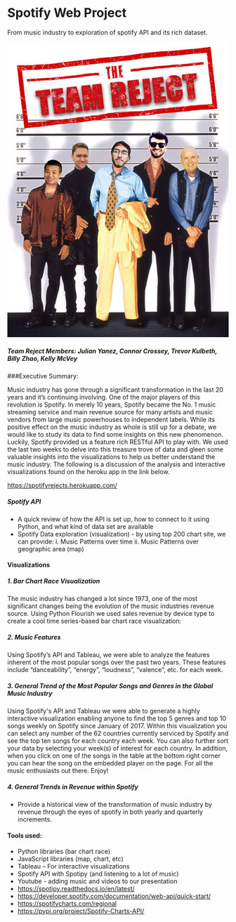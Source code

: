 # Spotify Web Project
From music industry to exploration of spotify API and its rich dataset.

![team photo](team-reject.jpg)

##### Team Reject Members: Julian Yanez, Connor Crossey, Trevor Kulbeth, Billy Zhao, Kelly McVey

###Executive Summary:

Music industry has gone through a significant transformation in the last 20 years and it’s continuing involving. One of the major players of this revolution is Spotify. In merely 10 years, Spotify became the No. 1 music streaming service and main revenue source for many artists and music vendors from large music powerhouses to independent labels. While its positive effect on the music industry as whole is still up for a debate, we would like to study its data to find some insights on this new phenomenon. Luckily, Spotify provided us a feature rich RESTful API to play with. We used the last two weeks to delve into this treasure trove of data and gleen some valuable insights into the visualizations to help us better understand the music industry. The following is a discussion of the analysis and interactive visualizations found on the heroku app in the link below.

https://spotifyrejects.herokuapp.com/

##### Spotify API
* A quick review of how the API is set up, how to connect to it using Python, and what kind of data set are available
* Spotify Data exploration (visualization) - by using top 200 chart site, we can provide:
    i.      Music Patterns over time
    ii.      Music Patterns over geographic area (map)

#### Visualizations

##### 1. Bar Chart Race Visualization
The music industry has changed a lot since 1973, one of the most significant changes being the evolution of the music industries revenue source. Using Python Flourish we used sales revenue by device type to create a cool time series-based bar chart race  visualization:

##### 2. Music Features
Using Spotify’s API and Tableau, we were able to analyze the features inherent of the most popular songs over the past two years. These features include “danceability”, “energy”, “loudness”, “valence”, etc. for each week. 

##### 3. General Trend of the Most Popular Songs and Genres in the Global Music Industry
Using Spotify's API and Tableau we were able to generate a highly interactive visualization enabling anyone to find the top 5 genres and top 10 songs weekly on Spotify since January of 2017.  Within this visualization you can select any number of the 62 countries currently serviced by Spotify and see the top ten songs for each country each week. You can also further sort your data by selecting your week(s) of interest for each country. In addition, when you click on one of the songs in the table at the bottom right corner you can hear the song on the embedded player on the page. For all the music enthusiasts out there. Enjoy!
 
##### 4. General Trends in Revenue within Spotify
* Provide a historical view of the transformation of music industry by revenue through the eyes of spotify in both yearly and quarterly increments. 
 
#### Tools used:
* Python libraries (bar chart race)
* JavaScript libraries (map, chart, etc)
* Tableau – For interactive visualizations
* Spotify API with Spotipy (and listening to a lot of music)
* Youtube - adding music and videos to our presentation
* https://spotipy.readthedocs.io/en/latest/
* https://developer.spotify.com/documentation/web-api/quick-start/
* https://spotifycharts.com/regional
* https://pypi.org/project/Spotify-Charts-API/
